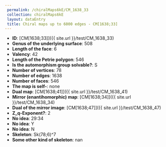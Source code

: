 ```yaml
--- 
 permalink: /chiralMaps6kE/CM_1638_33 
 collection: chiralMaps6kE
 layout: dataEntry
 title: Chiral maps up to 6000 edges - CM[1638;33]
---
```


- **ID**: [CM[1638;33]]({{ site.url }}/test/CM_1638_33)
- **Genus of the underlying surface**: 508
- **Length of the face**: 6
- **Valency**: 42
- **Length of the Petrie polygon**: 546
- **Is the automorphism group solvable?**: S
- **Number of vertices**: 78
- **Number of edges**: 1638
- **Number of faces**: 546
- **The map is self-**: none
- **Dual map**: [CM[1638;41]]({{ site.url }}/test/CM_1638_41)
- **Mirror (enantihomorphic) map**: [CM[1638;34]]({{ site.url }}/test/CM_1638_34)
- **Dual of the mirror image**: [CM[1638;47]]({{ site.url }}/test/CM_1638_47)
- **Z_q-Exponent?**: 2
- **No idea**:  29:34
- **No idea**: Y
- **No idea**: N
- **Skeleton**: Sk(78;6)^7
- **Some other kind of skeleton**: nan
